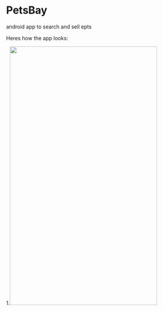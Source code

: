 # PetsBay
android app to search and sell epts

Heres how the app looks:

1.<img src="" width="400" height="700"> 
